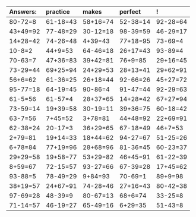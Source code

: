 | Answers: | practice | makes | perfect | ! |
| :--- | :--- | :--- | :--- | :--- |
| 80-72=8 | 61-18=43 | 58+16=74 | 52-38=14 | 92-28=64 | 
| 43+49=92 | 77-48=29 | 30-12=18 | 98-39=59 | 46-29=17 | 
| 14+28=42 | 74-26=48 | 4+39=43 | 77+18=95 | 73-69=4 | 
| 10-8=2 | 44+9=53 | 64-46=18 | 26+17=43 | 93-89=4 | 
| 70-63=7 | 47+36=83 | 39+42=81 | 76+9=85 | 29+16=45 | 
| 73-29=44 | 69+25=94 | 24+29=53 | 28+13=41 | 29+62=91 | 
| 56+6=62 | 61-36=25 | 26+18=44 | 92-66=26 | 45+27=72 | 
| 95-77=18 | 64-19=45 | 90-86=4 | 91-47=44 | 92-29=63 | 
| 61-5=56 | 61-57=4 | 28+37=65 | 14+28=42 | 67+27=94 | 
| 73-59=14 | 19+39=58 | 30-19=11 | 39+36=75 | 60-18=42 | 
| 63-7=56 | 7+45=52 | 3+78=81 | 44+48=92 | 22+69=91 | 
| 62-38=24 | 20-17=3 | 36+29=65 | 67-18=49 | 46+7=53 | 
| 2+79=81 | 19+14=33 | 18+44=62 | 94-27=67 | 51-25=26 | 
| 6+78=84 | 77+19=96 | 28+68=96 | 81-36=45 | 60-23=37 | 
| 29+29=58 | 19+58=77 | 53+29=82 | 46+45=91 | 61-22=39 | 
| 8+59=67 | 72-15=57 | 93-27=66 | 67-39=28 | 17+45=62 | 
| 93-88=5 | 78-49=29 | 9+84=93 | 70-69=1 | 89+9=98 | 
| 38+19=57 | 24+67=91 | 74-28=46 | 27+16=43 | 80-42=38 | 
| 97-69=28 | 48-39=9 | 80-67=13 | 68+6=74 | 33-25=8 | 
| 71-14=57 | 46-19=27 | 65-49=16 | 6+29=35 | 51-43=8 | 
